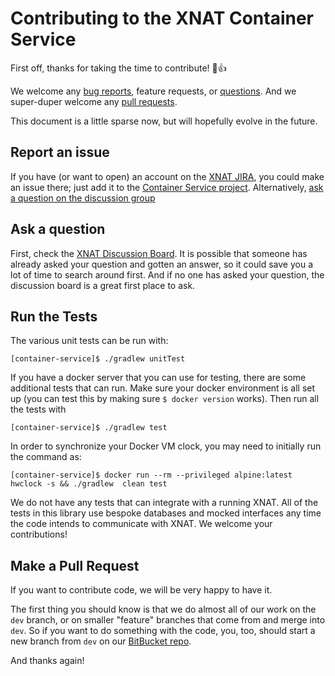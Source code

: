 # Contributing to the XNAT Container Service

First off, thanks for taking the time to contribute! 🎉👍

We welcome any [bug reports](#report-an-issue), feature requests, or [questions](#ask-a-question). And we super-duper welcome any [pull requests](#make-a-pull-request).

This document is a little sparse now, but will hopefully evolve in the future.

## Report an issue

If you have (or want to open) an account on the [XNAT JIRA](https://issues.xnat.org), you could make an issue there; just add it to the [Container Service project](https://issues.xnat.org/projects/CS).
Alternatively, [ask a question on the discussion group](#ask-a-question)

## Ask a question

First, check the [XNAT Discussion Board](https://groups.google.com/forum/#!forum/xnat_discussion). It is possible that someone has already asked your question and gotten an answer, so it could save you a lot of time to search around first. And if no one has asked your question, the discussion board is a great first place to ask.


## Run the Tests
The various unit tests can be run with:
```
[container-service]$ ./gradlew unitTest
```

If you have a docker server that you can use for testing, there are some additional tests that can run. Make sure your docker environment is all set up (you can test this by making sure `$ docker version` works). Then run all the tests with
```
[container-service]$ ./gradlew test
```
In order to synchronize your Docker VM clock, you may need to initially run the command as:
```
[container-service]$ docker run --rm --privileged alpine:latest hwclock -s && ./gradlew  clean test
```
We do not have any tests that can integrate with a running XNAT. All of the tests in this library use bespoke databases and mocked interfaces any time the code intends to communicate with XNAT. We welcome your contributions!

## Make a Pull Request
If you want to contribute code, we will be very happy to have it.

The first thing you should know is that we do almost all of our work on the `dev` branch, or on smaller "feature" branches that come from and merge into `dev`. So if you want to do something with the code, you, too, should start a new branch from `dev` on our [BitBucket repo](https://bitbucket.org/xnatdev/container-service).




And thanks again!

